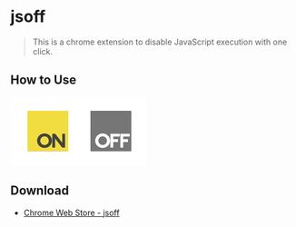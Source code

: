 # jsoff

> This is a chrome extension to disable JavaScript execution with one click.


## How to Use

[![](/artworks/preview.png)](https://www.youtube.com/watch?v=DO2NLd-PUJw)



## Download

+ [Chrome Web Store - jsoff](https://chrome.google.com/webstore/detail/jsoff/kjhbibcocglfnpllfodaiabanmmegomm)
